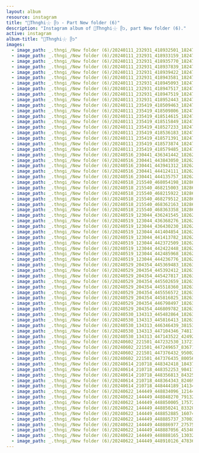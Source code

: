 ```yaml
---
layout: album
resource: instagram
title: "🐚Thnghi𓇼 ᥫ᭡ - Part New folder (6)"
description: "Instagram album of 🐚Thnghi𓇼 ᥫ᭡, part New folder (6)."
active: instagram
album-title: "🐚Thnghi𓇼 ᥫ᭡"
images:
  - image_path: _.thngi_/New folder (6)/20240111_232931_418932501_18247338694233157_7705972032858088195_n.jpg
  - image_path: _.thngi_/New folder (6)/20240111_232931_418933159_18247338628233157_6270941756373242483_n.jpg
  - image_path: _.thngi_/New folder (6)/20240111_232931_418935770_18247338616233157_6813139109979369091_n.jpg
  - image_path: _.thngi_/New folder (6)/20240111_232931_418937839_18247338637233157_8710268130493168138_n.jpg
  - image_path: _.thngi_/New folder (6)/20240111_232931_418939422_18247338667233157_7322054078291205313_n.jpg
  - image_path: _.thngi_/New folder (6)/20240111_232931_418943581_18247338658233157_3340969508907057161_n.jpg
  - image_path: _.thngi_/New folder (6)/20240111_232931_418945093_18247338676233157_7043463185639856309_n.jpg
  - image_path: _.thngi_/New folder (6)/20240111_232931_418947517_18247338703233157_7690464375165750218_n.jpg
  - image_path: _.thngi_/New folder (6)/20240111_232931_418947519_18247338649233157_1886817149280562398_n.jpg
  - image_path: _.thngi_/New folder (6)/20240111_232931_418952443_18247338685233157_8598026930677829712_n.jpg
  - image_path: _.thngi_/New folder (6)/20240111_235419_418509463_18247342195233157_6052218473049328863_n.jpg
  - image_path: _.thngi_/New folder (6)/20240111_235419_418509806_18247342168233157_5750338019465592879_n.jpg
  - image_path: _.thngi_/New folder (6)/20240111_235419_418514615_18247342225233157_4786293024432098141_n.jpg
  - image_path: _.thngi_/New folder (6)/20240111_235419_418515849_18247342237233157_7117859609926199282_n.jpg
  - image_path: _.thngi_/New folder (6)/20240111_235419_418527233_18247342159233157_7097780372009287118_n.jpg
  - image_path: _.thngi_/New folder (6)/20240111_235419_418536183_18247342186233157_2181452571622573344_n.jpg
  - image_path: _.thngi_/New folder (6)/20240111_235419_418571391_18247342204233157_4714897117024996202_n.jpg
  - image_path: _.thngi_/New folder (6)/20240111_235419_418573874_18247342228233157_737641240114317116_n.jpg
  - image_path: _.thngi_/New folder (6)/20240111_235419_418579485_18247342183233157_9024087273899323012_n.jpg
  - image_path: _.thngi_/New folder (6)/20240516_230441_436341442_18262093429233157_3828326352244155047_n.jpg
  - image_path: _.thngi_/New folder (6)/20240516_230441_443843050_18262093420233157_907446204672841210_n.jpg
  - image_path: _.thngi_/New folder (6)/20240516_230441_443941312_18262093438233157_4599374196549380105_n.jpg
  - image_path: _.thngi_/New folder (6)/20240516_230441_444124111_18262093447233157_4722417570603542741_n.jpg
  - image_path: _.thngi_/New folder (6)/20240516_230441_444135757_18262093456233157_3920242001196656626_n.jpg
  - image_path: _.thngi_/New folder (6)/20240518_215540_468054198_18286003921233157_3329514758750924971_n.jpg
  - image_path: _.thngi_/New folder (6)/20240518_215540_468215003_18286003840233157_2528170976719357254_n.jpg
  - image_path: _.thngi_/New folder (6)/20240518_215540_468215922_18286003867233157_7241373682169319524_n.jpg
  - image_path: _.thngi_/New folder (6)/20240518_215540_468279512_18286003825233157_5769102371918291984_n.jpg
  - image_path: _.thngi_/New folder (6)/20240518_215540_468362163_18286003936233157_4866965792763744614_n.jpg
  - image_path: _.thngi_/New folder (6)/20240518_215540_468363358_18286003852233157_8607770142038168532_n.jpg
  - image_path: _.thngi_/New folder (6)/20240519_123044_436241545_18262378672233157_7316715159462917969_n.jpg
  - image_path: _.thngi_/New folder (6)/20240519_123044_436368276_18262378690233157_9134457659799395485_n.jpg
  - image_path: _.thngi_/New folder (6)/20240519_123044_436430230_18262378654233157_5203367174599758475_n.jpg
  - image_path: _.thngi_/New folder (6)/20240519_123044_441404854_18262378663233157_4184224668513786924_n.jpg
  - image_path: _.thngi_/New folder (6)/20240519_123044_441413782_18262378633233157_9160346654147722927_n.jpg
  - image_path: _.thngi_/New folder (6)/20240519_123044_442372509_18262378681233157_6852893062940381784_n.jpg
  - image_path: _.thngi_/New folder (6)/20240519_123044_442422448_18262378624233157_6227304092369586363_n.jpg
  - image_path: _.thngi_/New folder (6)/20240519_123044_442485968_18262378615233157_499484891491574089_n.jpg
  - image_path: _.thngi_/New folder (6)/20240519_123044_444236776_18262378645233157_2558543194381277663_n.jpg
  - image_path: _.thngi_/New folder (6)/20240529_204354_445369483_18263583064233157_2613285680640864776_n.jpg
  - image_path: _.thngi_/New folder (6)/20240529_204354_445392412_18263583001233157_6240981041339494288_n.jpg
  - image_path: _.thngi_/New folder (6)/20240529_204354_445427817_18263583037233157_9065480883517070471_n.jpg
  - image_path: _.thngi_/New folder (6)/20240529_204354_445502659_18263583010233157_6105745690573313018_n.jpg
  - image_path: _.thngi_/New folder (6)/20240529_204354_445518360_18263583046233157_5908652505854705673_n.jpg
  - image_path: _.thngi_/New folder (6)/20240529_204354_445556572_18263583055233157_5261946158543760375_n.jpg
  - image_path: _.thngi_/New folder (6)/20240529_204354_445816825_18263583019233157_4748522597190985144_n.jpg
  - image_path: _.thngi_/New folder (6)/20240529_204354_446798497_18263583028233157_4314485356609862200_n.jpg
  - image_path: _.thngi_/New folder (6)/20240529_204354_446809782_18263583073233157_306653325610724959_n.jpg
  - image_path: _.thngi_/New folder (6)/20240530_134313_445482864_18263667295233157_6958476316740231390_n.jpg
  - image_path: _.thngi_/New folder (6)/20240530_134313_445816413_18263667280233157_8739573085679943332_n.jpg
  - image_path: _.thngi_/New folder (6)/20240530_134313_446346439_381531414319060_8456087786761080016_n.jpg
  - image_path: _.thngi_/New folder (6)/20240530_134313_447104346_748176687396746_3970348543098115977_n.jpg
  - image_path: _.thngi_/New folder (6)/20240530_134313_447143522_424925310511668_7040283151707492210_n.jpg
  - image_path: _.thngi_/New folder (6)/20240602_221501_447232530_1372114580120675_4522110410834607979_n.jpg
  - image_path: _.thngi_/New folder (6)/20240602_221501_447249657_836710358305628_2144658337337715841_n.jpg
  - image_path: _.thngi_/New folder (6)/20240602_221501_447376432_950022083530323_4176281170926883489_n.jpg
  - image_path: _.thngi_/New folder (6)/20240602_221501_447376435_800564778696379_6795968410112844733_n.jpg
  - image_path: _.thngi_/New folder (6)/20240614_210718_448342418_1843775206124988_8032044993825349016_n.jpg
  - image_path: _.thngi_/New folder (6)/20240614_210718_448352253_984172043193448_1876255293630735745_n.jpg
  - image_path: _.thngi_/New folder (6)/20240614_210718_448356813_843251964395121_5030489336181431774_n.jpg
  - image_path: _.thngi_/New folder (6)/20240614_210718_448364343_824690345888974_7323153739857583472_n.jpg
  - image_path: _.thngi_/New folder (6)/20240614_210718_448444189_1413432685987353_1754654446137855238_n.jpg
  - image_path: _.thngi_/New folder (6)/20240622_144449_448834096_1214427079970873_6479764931498103350_n.jpg
  - image_path: _.thngi_/New folder (6)/20240622_144449_448848270_7913231448713125_7447353830744009968_n.jpg
  - image_path: _.thngi_/New folder (6)/20240622_144449_448850005_1757293311705207_2908975128871419577_n.jpg
  - image_path: _.thngi_/New folder (6)/20240622_144449_448850241_833206108272301_3164342347584760591_n.jpg
  - image_path: _.thngi_/New folder (6)/20240622_144449_448852885_1607451816772711_6518883379193755828_n.jpg
  - image_path: _.thngi_/New folder (6)/20240622_144449_448885737_3700371663570792_8108105522587234003_n.jpg
  - image_path: _.thngi_/New folder (6)/20240622_144449_448886977_2757590107737825_2971208895667256589_n.jpg
  - image_path: _.thngi_/New folder (6)/20240622_144449_448887056_453400833987314_7092630297411451165_n.jpg
  - image_path: _.thngi_/New folder (6)/20240622_144449_448888165_1303217660635929_1967830440175487378_n.jpg
  - image_path: _.thngi_/New folder (6)/20240622_144449_448910126_478361004597902_567489447357167555_n.jpg
---
```

